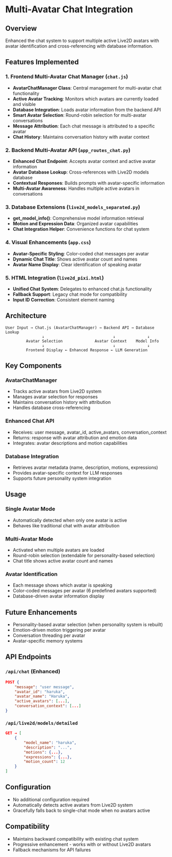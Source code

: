 # Multi-Avatar Chat Integration

## Overview
Enhanced the chat system to support multiple active Live2D avatars with avatar identification and cross-referencing with database information.

## Features Implemented

### 1. Frontend Multi-Avatar Chat Manager (`chat.js`)
- **AvatarChatManager Class**: Central management for multi-avatar chat functionality
- **Active Avatar Tracking**: Monitors which avatars are currently loaded and visible
- **Database Integration**: Loads avatar information from the backend API
- **Smart Avatar Selection**: Round-robin selection for multi-avatar conversations
- **Message Attribution**: Each chat message is attributed to a specific avatar
- **Chat History**: Maintains conversation history with avatar context

### 2. Backend Multi-Avatar API (`app_routes_chat.py`)
- **Enhanced Chat Endpoint**: Accepts avatar context and active avatar information
- **Avatar Database Lookup**: Cross-references with Live2D models database
- **Contextual Responses**: Builds prompts with avatar-specific information
- **Multi-Avatar Awareness**: Handles multiple active avatars in conversations

### 3. Database Extensions (`live2d_models_separated.py`)
- **get_model_info()**: Comprehensive model information retrieval
- **Motion and Expression Data**: Organized avatar capabilities
- **Chat Integration Helper**: Convenience functions for chat system

### 4. Visual Enhancements (`app.css`)
- **Avatar-Specific Styling**: Color-coded chat messages per avatar
- **Dynamic Chat Title**: Shows active avatar count and names
- **Avatar Name Display**: Clear identification of speaking avatar

### 5. HTML Integration (`live2d_pixi.html`)
- **Unified Chat System**: Delegates to enhanced chat.js functionality
- **Fallback Support**: Legacy chat mode for compatibility
- **Input ID Correction**: Consistent element naming

## Architecture

```
User Input → Chat.js (AvatarChatManager) → Backend API → Database Lookup
                ↓                              ↓              ↓
         Avatar Selection              Avatar Context    Model Info
                ↓                              ↓              ↓
         Frontend Display ← Enhanced Response ← LLM Generation
```

## Key Components

### AvatarChatManager
- Tracks active avatars from Live2D system
- Manages avatar selection for responses
- Maintains conversation history with attribution
- Handles database cross-referencing

### Enhanced Chat API
- Receives: user message, avatar_id, active_avatars, conversation_context
- Returns: response with avatar attribution and emotion data
- Integrates: avatar descriptions and motion capabilities

### Database Integration
- Retrieves avatar metadata (name, description, motions, expressions)
- Provides avatar-specific context for LLM responses
- Supports future personality system integration

## Usage

### Single Avatar Mode
- Automatically detected when only one avatar is active
- Behaves like traditional chat with avatar attribution

### Multi-Avatar Mode
- Activated when multiple avatars are loaded
- Round-robin selection (extendable for personality-based selection)
- Chat title shows active avatar count and names

### Avatar Identification
- Each message shows which avatar is speaking
- Color-coded messages per avatar (6 predefined avatars supported)
- Database-driven avatar information display

## Future Enhancements
- Personality-based avatar selection (when personality system is rebuilt)
- Emotion-driven motion triggering per avatar
- Conversation threading per avatar
- Avatar-specific memory systems

## API Endpoints

### `/api/chat` (Enhanced)
```json
POST {
    "message": "user message",
    "avatar_id": "haruka",
    "avatar_name": "Haruka", 
    "active_avatars": [...],
    "conversation_context": [...]
}
```

### `/api/live2d/models/detailed`
```json
GET → [
    {
        "model_name": "haruka",
        "description": "...",
        "motions": {...},
        "expressions": {...},
        "motion_count": 12
    }
]
```

## Configuration
- No additional configuration required
- Automatically detects active avatars from Live2D system
- Gracefully falls back to single-chat mode when no avatars active

## Compatibility
- Maintains backward compatibility with existing chat system
- Progressive enhancement - works with or without Live2D avatars
- Fallback mechanisms for API failures
